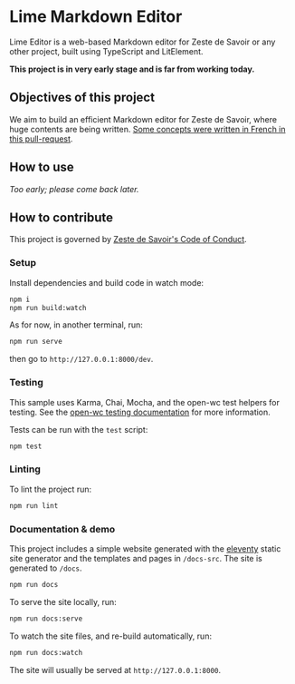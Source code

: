 # Lime Markdown Editor 

Lime Editor is a web-based Markdown editor for Zeste de Savoir or any other project, built using TypeScript and
LitElement.

**This project is in very early stage and is far from working today.**

## Objectives of this project

We aim to build an efficient Markdown editor for Zeste de Savoir, where huge contents are being written. [Some concepts
were written in French in this pull-request](https://github.com/zestedesavoir/zds-site/pull/5910).

## How to use

_Too early; please come back later._

## How to contribute

This project is governed by [Zeste de Savoir's Code of Conduct](https://github.com/zestedesavoir/zds-site/blob/dev/CODE_OF_CONDUCT.md).

### Setup

Install dependencies and build code in watch mode:

```bash
npm i
npm run build:watch
```

As for now, in another terminal, run:

```bash
npm run serve
```

then go to `http://127.0.0.1:8000/dev`.

### Testing

This sample uses Karma, Chai, Mocha, and the open-wc test helpers for testing. See the
[open-wc testing documentation](https://open-wc.org/testing/testing.html) for more information.

Tests can be run with the `test` script:

```bash
npm test
```

### Linting

To lint the project run:

```bash
npm run lint
```

### Documentation & demo

This project includes a simple website generated with the [eleventy](11ty.dev) static site generator and the templates
and pages in `/docs-src`. The site is generated to `/docs`.

```bash
npm run docs
```

To serve the site locally, run:

```bash
npm run docs:serve
```

To watch the site files, and re-build automatically, run:

```bash
npm run docs:watch
```

The site will usually be served at `http://127.0.0.1:8000`.
